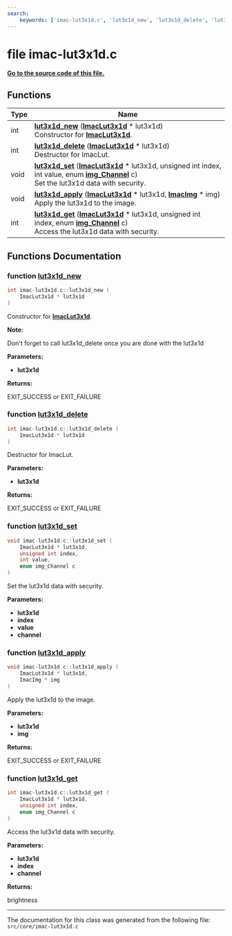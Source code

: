 ```yaml
---
search:
    keywords: ['imac-lut3x1d.c', 'lut3x1d_new', 'lut3x1d_delete', 'lut3x1d_set', 'lut3x1d_apply', 'lut3x1d_get']
---
```


# file imac-lut3x1d.c

**[Go to the source code of this file.](imac-lut3x1d_8c_source.md)**
## Functions

|Type|Name|
|-----|-----|
|int|[**lut3x1d\_new**](imac-lut3x1d_8c.md#1af4d8015b438608a0f73cf073dae00494) (**[ImacLut3x1d](struct_imac_lut3x1d.md)** \* lut3x1d) <br>Constructor for **[ImacLut3x1d](struct_imac_lut3x1d.md)**. |
|int|[**lut3x1d\_delete**](imac-lut3x1d_8c.md#1a8ab197fc249c762b84c012da4799de33) (**[ImacLut3x1d](struct_imac_lut3x1d.md)** \* lut3x1d) <br>Destructor for ImacLut. |
|void|[**lut3x1d\_set**](imac-lut3x1d_8c.md#1a3a27377555587d566a2df40e79f44f99) (**[ImacLut3x1d](struct_imac_lut3x1d.md)** \* lut3x1d, unsigned int index, int value, enum **[img\_Channel](imac-img_8h.md#1a415ca2e37928df0e87062550612407a1)** c) <br>Set the lut3x1d data with security. |
|void|[**lut3x1d\_apply**](imac-lut3x1d_8c.md#1a26ce0660b7e8ea08a8d78c44028d52df) (**[ImacLut3x1d](struct_imac_lut3x1d.md)** \* lut3x1d, **[ImacImg](struct_imac_img.md)** \* img) <br>Apply the lut3x1d to the image. |
|int|[**lut3x1d\_get**](imac-lut3x1d_8c.md#1a563e3b7a23d625a3fc20d32ac8a6099c) (**[ImacLut3x1d](struct_imac_lut3x1d.md)** \* lut3x1d, unsigned int index, enum **[img\_Channel](imac-img_8h.md#1a415ca2e37928df0e87062550612407a1)** c) <br>Access the lut3x1d data with security. |


## Functions Documentation

### function <a id="1af4d8015b438608a0f73cf073dae00494" href="#1af4d8015b438608a0f73cf073dae00494">lut3x1d\_new</a>

```cpp
int imac-lut3x1d.c::lut3x1d_new (
    ImacLut3x1d * lut3x1d
)
```

Constructor for **[ImacLut3x1d](struct_imac_lut3x1d.md)**. 



**Note:**

Don't forget to call lut3x1d\_delete once you are done with the lut3x1d




**Parameters:**


* **lut3x1d** 



**Returns:**

EXIT\_SUCCESS or EXIT\_FAILURE 




### function <a id="1a8ab197fc249c762b84c012da4799de33" href="#1a8ab197fc249c762b84c012da4799de33">lut3x1d\_delete</a>

```cpp
int imac-lut3x1d.c::lut3x1d_delete (
    ImacLut3x1d * lut3x1d
)
```

Destructor for ImacLut. 



**Parameters:**


* **lut3x1d** 



**Returns:**

EXIT\_SUCCESS or EXIT\_FAILURE 




### function <a id="1a3a27377555587d566a2df40e79f44f99" href="#1a3a27377555587d566a2df40e79f44f99">lut3x1d\_set</a>

```cpp
void imac-lut3x1d.c::lut3x1d_set (
    ImacLut3x1d * lut3x1d,
    unsigned int index,
    int value,
    enum img_Channel c
)
```

Set the lut3x1d data with security. 



**Parameters:**


* **lut3x1d** 
* **index** 
* **value** 
* **channel** 



### function <a id="1a26ce0660b7e8ea08a8d78c44028d52df" href="#1a26ce0660b7e8ea08a8d78c44028d52df">lut3x1d\_apply</a>

```cpp
void imac-lut3x1d.c::lut3x1d_apply (
    ImacLut3x1d * lut3x1d,
    ImacImg * img
)
```

Apply the lut3x1d to the image. 



**Parameters:**


* **lut3x1d** 
* **img** 



**Returns:**

EXIT\_SUCCESS or EXIT\_FAILURE 




### function <a id="1a563e3b7a23d625a3fc20d32ac8a6099c" href="#1a563e3b7a23d625a3fc20d32ac8a6099c">lut3x1d\_get</a>

```cpp
int imac-lut3x1d.c::lut3x1d_get (
    ImacLut3x1d * lut3x1d,
    unsigned int index,
    enum img_Channel c
)
```

Access the lut3x1d data with security. 



**Parameters:**


* **lut3x1d** 
* **index** 
* **channel** 



**Returns:**

brightness 






----------------------------------------
The documentation for this class was generated from the following file: `src/core/imac-lut3x1d.c`
